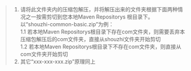 > 1. 请将此文件夹内的压缩包解压，并将解压出来的文件夹根据下面两种情况之一按需剪切到您本地Maven Repositorys 根目录下。  
     以“shouzhi-common-basic.zip”为例：  
     1.1 若本地Maven Repositorys根目录下存在com文件夹，则需要丢弃本压缩包解压后的com文件夹，直接从shouzhi文件夹开始剪切  
     1.2 若本地Maven Repositorys根目录下不存在com文件夹，则直接从com文件夹开始剪切  
> 2. 其它“xxx-xxx-xxx.zip”原理同上